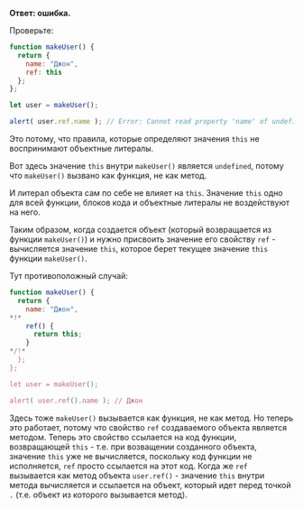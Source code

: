 **Ответ: ошибка.**

Проверьте:
```js run
function makeUser() {
  return {
    name: "Джон",
    ref: this
  };
};

let user = makeUser();

alert( user.ref.name ); // Error: Cannot read property 'name' of undefined
```

Это потому, что правила, которые определяют значения `this` не воспринимают объектные литералы.

Вот здесь значение `this` внутри `makeUser()` является `undefined`, потому что `makeUser()` вызвано как функция, не как метод.

И литерал объекта сам по себе не влияет на `this`. Значение `this` одно для всей функции, блоков кода и объектные литералы не воздействуют на него.

Таким образом, когда создается объект (который возвращается из функции `makeUser()`) и нужно присвоить значение его свойству `ref` - вычисляется значение `this`, которое берет текущее значение `this` функции `makeUser()`.

Тут противоположный случай:

```js run
function makeUser() {
  return {
    name: "Джон",
*!*
    ref() {
      return this;
    }
*/!*
  };
};

let user = makeUser();

alert( user.ref().name ); // Джон
```

Здесь тоже `makeUser()` вызывается как функция, не как метод. Но теперь это работает, потому что свойство `ref` создаваемого объекта является методом. Теперь это свойство ссылается на код функции, возвращающей `this` - т.е. при возващении созданного объекта, значение `this` уже не вычисляется, поскольку код функции не исполняется, `ref` просто ссылается на этот код. Когда же `ref` вызывается как метод  объекта `user.ref()` - значение `this` внутри метода вычисляется и ссылается на объект, который идет перед точкой `.` (т.е. объект из которого вызывается метод).


